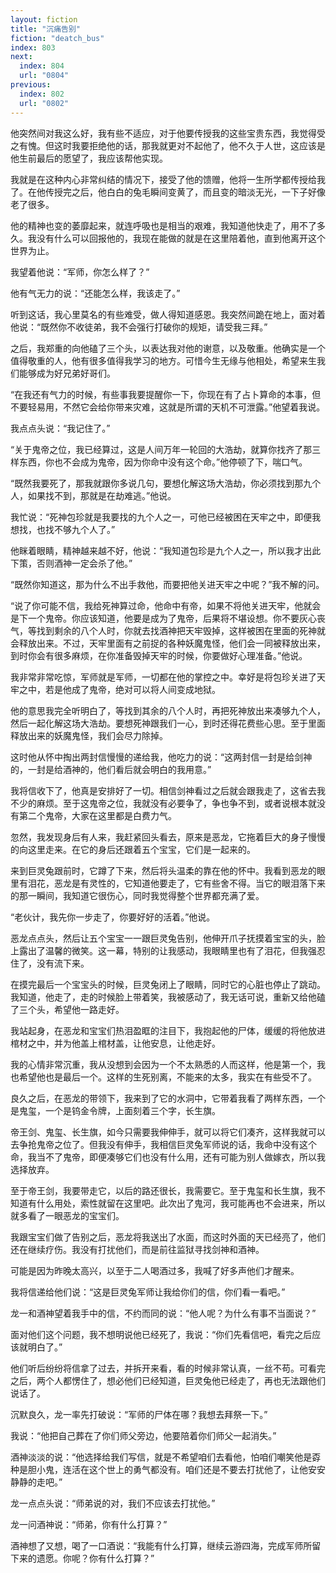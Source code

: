 ```yaml
---
layout: fiction
title: "沉痛告别"
fiction: "deatch_bus"
index: 803
next:
  index: 804
  url: "0804"
previous:
  index: 802
  url: "0802"
---
```

他突然间对我这么好，我有些不适应，对于他要传授我的这些宝贵东西，我觉得受之有愧。但这时我要拒绝他的话，那我就更对不起他了，他不久于人世，这应该是他生前最后的愿望了，我应该帮他实现。

我就是在这种内心非常纠结的情况下，接受了他的馈赠，他将一生所学都传授给我了。在他传授完之后，他白白的兔毛瞬间变黄了，而且变的暗淡无光，一下子好像老了很多。

他的精神也变的萎靡起来，就连呼吸也是相当的艰难，我知道他快走了，用不了多久。我没有什么可以回报他的，我现在能做的就是在这里陪着他，直到他离开这个世界为止。

我望着他说：“军师，你怎么样了？”

他有气无力的说：“还能怎么样，我该走了。”

听到这话，我心里莫名的有些难受，做人得知道感恩。我突然间跪在地上，面对着他说：“既然你不收徒弟，我不会强行打破你的规矩，请受我三拜。”

之后，我郑重的向他磕了三个头，以表达我对他的谢意，以及敬重。他确实是一个值得敬重的人，他有很多值得我学习的地方。可惜今生无缘与他相处，希望来生我们能够成为好兄弟好哥们。

“在我还有气力的时候，有些事我要提醒你一下，你现在有了占卜算命的本事，但不要轻易用，不然它会给你带来灾难，这就是所谓的天机不可泄露。”他望着我说。

我点点头说：“我记住了。”

“关于鬼帝之位，我已经算过，这是人间万年一轮回的大浩劫，就算你找齐了那三样东西，你也不会成为鬼帝，因为你命中没有这个命。”他停顿了下，喘口气。

“既然我要死了，那我就跟你多说几句，要想化解这场大浩劫，你必须找到那九个人，如果找不到，那就是在劫难逃。”他说。

我忙说：“死神包珍就是我要找的九个人之一，可他已经被困在天牢之中，即便我想找，也找不够九个人了。”

他眯着眼睛，精神越来越不好，他说：“我知道包珍是九个人之一，所以我才出此下策，否则酒神一定会杀了他。”

“既然你知道这，那为什么不出手救他，而要把他关进天牢之中呢？”我不解的问。

“说了你可能不信，我给死神算过命，他命中有帝，如果不将他关进天牢，他就会是下一个鬼帝。你应该知道，他要是成为了鬼帝，后果将不堪设想。你不要灰心丧气，等找到剩余的八个人时，你就去找酒神把天牢毁掉，这样被困在里面的死神就会释放出来。不过，天牢里面有之前捉的各种妖魔鬼怪，他们会一同被释放出来，到时你会有很多麻烦，在你准备毁掉天牢的时候，你要做好心理准备。”他说。

我非常非常吃惊，军师就是军师，一切都在他的掌控之中。幸好是将包珍关进了天牢之中，若是他成了鬼帝，绝对可以将人间变成地狱。

他的意思我完全听明白了，等找到其余的八个人时，再把死神放出来凑够九个人，然后一起化解这场大浩劫。要想死神跟我们一心，到时还得花费些心思。至于里面释放出来的妖魔鬼怪，我们会尽力除掉。

这时他从怀中掏出两封信慢慢的递给我，他吃力的说：“这两封信一封是给剑神的，一封是给酒神的，他们看后就会明白的我用意。”

我将信收下了，他真是安排好了一切。相信剑神看过之后就会跟我走了，这省去我不少的麻烦。至于这鬼帝之位，我就没有必要争了，争也争不到，或者说根本就没有第二个鬼帝，大家在这里都是白费力气。

忽然，我发现身后有人来，我赶紧回头看去，原来是恶龙，它拖着巨大的身子慢慢的向这里走来。在它的身后还跟着五个宝宝，它们是一起来的。

来到巨灵兔跟前时，它蹲了下来，然后将头温柔的靠在他的怀中。我看到恶龙的眼里有泪花，恶龙是有灵性的，它知道他要走了，它有些舍不得。当它的眼泪落下来的那一瞬间，我知道它很伤心，同时我觉得整个世界都充满了爱。

“老伙计，我先你一步走了，你要好好的活着。”他说。

恶龙点点头，然后让五个宝宝一一跟巨灵兔告别，他伸开爪子抚摸着宝宝的头，脸上露出了温馨的微笑。这一幕，特别的让我感动，我眼睛里也有了泪花，但我强忍住了，没有流下来。

在摸完最后一个宝宝头的时候，巨灵兔闭上了眼睛，同时它的心脏也停止了跳动。我知道，他走了，走的时候脸上带着笑，我被感动了，我无话可说，重新又给他磕了三个头，希望他一路走好。

我站起身，在恶龙和宝宝们热泪盈眶的注目下，我抱起他的尸体，缓缓的将他放进棺材之中，并为他盖上棺材盖，让他安息，让他走好。

我的心情非常沉重，我从没想到会因为一个不太熟悉的人而这样，他是第一个，我也希望他也是最后一个。这样的生死别离，不能来的太多，我实在有些受不了。

良久之后，在恶龙的带领下，我来到了它的水洞中，它带着我看了两样东西，一个是鬼玺，一个是钨金令牌，上面刻着三个字，长生旗。

帝王剑、鬼玺、长生旗，如今只需要我伸伸手，就可以将它们凑齐，这样我就可以去争抢鬼帝之位了。但我没有伸手，我相信巨灵兔军师说的话，我命中没有这个命，我当不了鬼帝，即便凑够它们也没有什么用，还有可能为别人做嫁衣，所以我选择放弃。

至于帝王剑，我要带走它，以后的路还很长，我需要它。至于鬼玺和长生旗，我不知道有什么用处，索性就留在这里吧。此次出了鬼河，我可能再也不会进来，所以就多看了一眼恶龙的宝宝们。

我跟宝宝们做了告别之后，恶龙将我送出了水面，而这时外面的天已经亮了，他们还在继续疗伤。我没有打扰他们，而是前往监狱寻找剑神和酒神。

可能是因为昨晚太高兴，以至于二人喝酒过多，我喊了好多声他们才醒来。

我将信递给他们说：“这是巨灵兔军师让我给你们的信，你们看一看吧。”

龙一和酒神望着我手中的信，不约而同的说：“他人呢？为什么有事不当面说？”

面对他们这个问题，我不想明说他已经死了，我说：“你们先看信吧，看完之后应该就明白了。”

他们听后纷纷将信拿了过去，并拆开来看，看的时候非常认真，一丝不苟。可看完之后，两个人都愣住了，想必他们已经知道，巨灵兔他已经走了，再也无法跟他们说话了。

沉默良久，龙一率先打破说：“军师的尸体在哪？我想去拜祭一下。”

我说：“他把自己葬在了你们师父旁边，他要陪着你们师父一起消失。”

酒神淡淡的说：“他选择给我们写信，就是不希望咱们去看他，怕咱们嘲笑他是孬种是胆小鬼，连活在这个世上的勇气都没有。咱们还是不要去打扰他了，让他安安静静的走吧。”

龙一点点头说：“师弟说的对，我们不应该去打扰他。”

龙一问酒神说：“师弟，你有什么打算？”

酒神想了又想，喝了一口酒说：“我能有什么打算，继续云游四海，完成军师所留下来的遗愿。你呢？你有什么打算？”